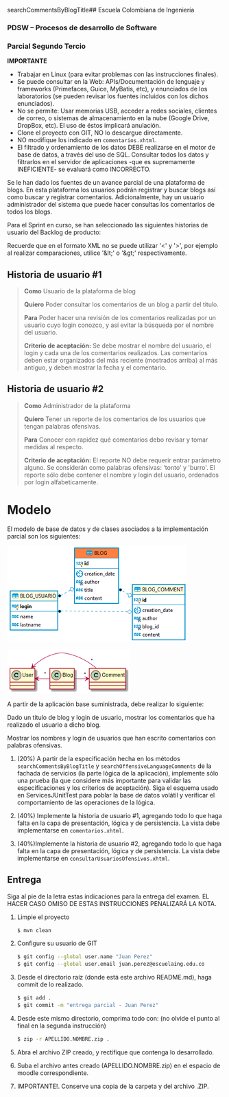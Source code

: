 searchCommentsByBlogTitle## Escuela Colombiana de Ingeniería

### PDSW – Procesos de desarrollo de Software
### Parcial Segundo Tercio


**IMPORTANTE**

* Trabajar en Linux (para evitar problemas con las instrucciones finales).
* Se puede consultar en la Web: APIs/Documentación de lenguaje y frameworks (Primefaces, Guice, MyBatis, etc), y enunciados de los laboratorios (se pueden revisar los fuentes incluidos con los dichos enunciados).
* No se permite: Usar memorias USB, acceder a redes sociales, clientes de correo, o sistemas de almacenamiento en la nube (Google Drive, DropBox, etc). El uso de éstos implicará anulación.
* Clone el proyecto con GIT, NO lo descargue directamente.
* NO modifique los indicado en `comentarios.xhtml`.
* El filtrado y ordenamiento de los datos DEBE realizarse en el motor de base de datos, a través del uso de SQL. Consultar todos los datos y filtrarlos en el servidor de aplicaciones -que es supremamente INEFICIENTE- se evaluará como INCORRECTO.


Se le han dado los fuentes de un avance parcial de una plataforma de blogs. En esta plataforma los usuarios podrán registrar y buscar blogs así como buscar y registrar comentarios.
Adicionalmente, hay un usuario administrador del sistema que puede hacer consultas los comentarios de todos los blogs.

Para el Sprint en curso, se han seleccionado las siguientes historias de usuario del Backlog de producto:

Recuerde que en el formato XML no se puede utilizar '<' y '>', por ejemplo al realizar comparaciones, 
 utilice '&amp;lt;' o '&amp;gt;' respectivamente. 

## Historia de usuario #1

  > **Como** Usuario de la plataforma de blog
  >
  > **Quiero** Poder consultar los comentarios de un blog a partir del titulo.
  >
  > **Para** Poder hacer una revisión de los comentarios realizadas por un usuario cuyo login conozco, y así evitar la búsqueda por el nombre del usuario.
  >
  > **Criterio de aceptación:** Se debe mostrar el nombre del usuario, el login y cada una de los comentarios realizados. Las comentarios deben estar organizados del más reciente (mostrados arriba) al más antíguo, y deben mostrar la fecha y el comentario.


## Historia de usuario #2

  > **Como** Administrador de la plataforma
  >
  > **Quiero** Tener un reporte de los comentarios de los usuarios que tengan palabras ofensivas.
  >
  > **Para** Conocer con rapidez qué comentarios debo revisar y tomar medidas al respecto.
  >
  > **Criterio de aceptación:** El reporte NO debe requerir entrar parámetro alguno. Se considerán como palabras ofensivas: 'tonto' y 'burro'. El reporte sólo debe contener el nombre y login del usuario, ordenados por login alfabeticamente.

# Modelo 

El modelo de base de datos y de clases asociados a la implementación parcial son los siguientes:

![](./img/Diagram.png)

![](./img/Model.png)

A partir de la aplicación base suministrada, debe realizar lo siguiente:

Dado un titulo de blog y login de usuario, mostrar los comentarios que ha realizado el usuario a dicho blog.

Mostrar los nombres y login de usuarios que han escrito comentarios con palabras ofensivas.


1.  (20%) A partir de la especificación hecha en los métodos
    `searchCommentsByBlogTitle` y `searchOffensiveLanguageComments` de la fachada de
    servicios (la parte lógica de la aplicación), implemente sólo una prueba (la que considere más importante para validar las especificaciones y los criterios de aceptación). Siga el esquema usado en ServicesJUnitTest para poblar la base de datos volátil y verificar el comportamiento de las operaciones de la lógica.

2.  (40%) Implemente la historia de usuario #1, agregando todo lo que haga falta en la capa de presentación, lógica y de persistencia. La vista debe implementarse en `comentarios.xhtml`.

3.  (40%)Implemente la historia de usuario #2, agregando todo lo que haga falta en la capa de presentación, lógica y de persistencia. La vista debe implementarse en `consultarUsuariosOfensivos.xhtml`.


## Entrega

Siga al pie de la letra estas indicaciones para la entrega del examen. EL HACER CASO OMISO DE ESTAS INSTRUCCIONES PENALIZARÁ LA NOTA.

1. Limpie el proyecto

	```bash
	$ mvn clean
	```

1. Configure su usuario de GIT

	```bash
	$ git config --global user.name "Juan Perez"
	$ git config --global user.email juan.perez@escuelaing.edu.co
	```

2. Desde el directorio raíz (donde está este archivo README.md), haga commit de lo realizado.

	```bash
	$ git add .
	$ git commit -m "entrega parcial - Juan Perez"
	```


3. Desde este mismo directorio, comprima todo con: (no olvide el punto al final en la segunda instrucción)

	```bash
	$ zip -r APELLIDO.NOMBRE.zip .
	```

4. Abra el archivo ZIP creado, y rectifique que contenga lo desarrollado.

5. Suba el archivo antes creado (APELLIDO.NOMBRE.zip) en el espacio de moodle correspondiente.

6. IMPORTANTE!. Conserve una copia de la carpeta y del archivo .ZIP.


<!-- ## Bono 
Si después de realizado el parcial, de forma INDIVIDUAL encuentra defectos menores (que impliquen a lo sumo cambiar 5 líneas de código), y que al corregirlos permiten que los puntos 2 o 3 funcionen:
1. Haga los ajustes en su código.
2. Haga un nuevo commit con el mensaje "entrega bono, ahora funciona el Punto XX" , donde XX es el punto que se corrigió. 
3. Ejecute:

    ```bash
	    $ git diff --stat HEAD HEAD^^
    ```

4. Si el resultado del comando anterior es menor o igual a 10, puede aplicar al bono.
5. Comprima la nueva versión siguiendo el esquema indicado en el parcial, y súbalo a más tardar el 24 de Octubre a las 11:59pm en el espacio correspondiente.
-->
